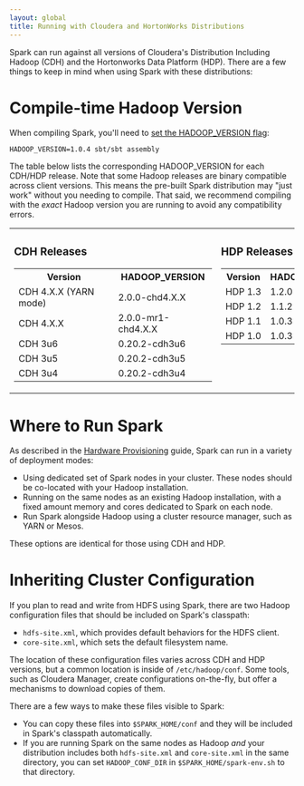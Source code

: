 ```yaml
---
layout: global
title: Running with Cloudera and HortonWorks Distributions
---
```


Spark can run against all versions of Cloudera's Distribution Including Hadoop (CDH) and
the Hortonworks Data Platform (HDP). There are a few things to keep in mind when using Spark with
these distributions:

# Compile-time Hadoop Version
When compiling Spark, you'll need to 
[set the HADOOP_VERSION flag](http://localhost:4000/index.html#a-note-about-hadoop-versions):

    HADOOP_VERSION=1.0.4 sbt/sbt assembly

The table below lists the corresponding HADOOP_VERSION for each CDH/HDP release. Note that
some Hadoop releases are binary compatible across client versions. This means the pre-built Spark
distribution may "just work" without you needing to compile. That said, we recommend compiling with 
the _exact_ Hadoop version you are running to avoid any compatibility errors.

<table>
  <tr valign="top">
    <td>
      <h3>CDH Releases</h3>
      <table class="table" style="width:350px;">
        <tr><th>Version</th><th>HADOOP_VERSION</th></tr>
        <tr><td>CDH 4.X.X (YARN mode)</td><td>2.0.0-chd4.X.X</td></tr>
        <tr><td>CDH 4.X.X</td><td>2.0.0-mr1-chd4.X.X</td></tr>
        <tr><td>CDH 3u6</td><td>0.20.2-cdh3u6</td></tr>
        <tr><td>CDH 3u5</td><td>0.20.2-cdh3u5</td></tr>
        <tr><td>CDH 3u4</td><td>0.20.2-cdh3u4</td></tr>
      </table>
    </td>
    <td>
      <h3>HDP Releases</h3>
      <table class="table" style="width:350px;">
        <tr><th>Version</th><th>HADOOP_VERSION</th></tr>
        <tr><td>HDP 1.3</td><td>1.2.0</td></tr>
        <tr><td>HDP 1.2</td><td>1.1.2</td></tr>
        <tr><td>HDP 1.1</td><td>1.0.3</td></tr>
        <tr><td>HDP 1.0</td><td>1.0.3</td></tr>
      </table>
    </td>
  </tr>
</table>

# Where to Run Spark
As described in the [Hardware Provisioning](hardware-provisioning.html#storage-systems) guide,
Spark can run in a variety of deployment modes:

* Using dedicated set of Spark nodes in your cluster. These nodes should be co-located with your
  Hadoop installation.
* Running on the same nodes as an existing Hadoop installation, with a fixed amount memory and 
  cores dedicated to Spark on each node.
* Run Spark alongside Hadoop using a cluster resource manager, such as YARN or Mesos.

These options are identical for those using CDH and HDP. 

# Inheriting Cluster Configuration
If you plan to read and write from HDFS using Spark, there are two Hadoop configuration files that
should be included on Spark's classpath:

* `hdfs-site.xml`, which provides default behaviors for the HDFS client.
* `core-site.xml`, which sets the default filesystem name.

The location of these configuration files varies across CDH and HDP versions, but
a common location is inside of `/etc/hadoop/conf`. Some tools, such as Cloudera Manager, create
configurations on-the-fly, but offer a mechanisms to download copies of them.

There are a few ways to make these files visible to Spark:

* You can copy these files into `$SPARK_HOME/conf` and they will be included in Spark's
classpath automatically.
* If you are running Spark on the same nodes as Hadoop _and_ your distribution includes both
`hdfs-site.xml` and `core-site.xml` in the same directory, you can set `HADOOP_CONF_DIR` 
in `$SPARK_HOME/spark-env.sh` to that directory.
